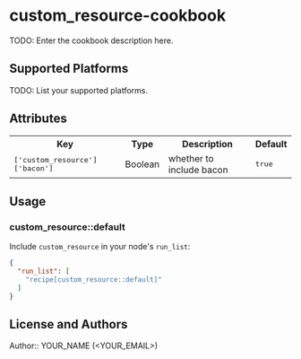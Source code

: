 # custom_resource-cookbook

TODO: Enter the cookbook description here.

## Supported Platforms

TODO: List your supported platforms.

## Attributes

<table>
  <tr>
    <th>Key</th>
    <th>Type</th>
    <th>Description</th>
    <th>Default</th>
  </tr>
  <tr>
    <td><tt>['custom_resource']['bacon']</tt></td>
    <td>Boolean</td>
    <td>whether to include bacon</td>
    <td><tt>true</tt></td>
  </tr>
</table>

## Usage

### custom_resource::default

Include `custom_resource` in your node's `run_list`:

```json
{
  "run_list": [
    "recipe[custom_resource::default]"
  ]
}
```

## License and Authors

Author:: YOUR_NAME (<YOUR_EMAIL>)
